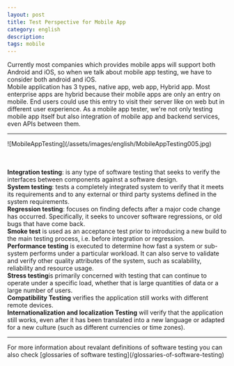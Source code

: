 ```yaml
---
layout: post
title: Test Perspective for Mobile App
category: english
description: 
tags: mobile
---
```

Currently most companies which provides mobile apps will support both Android and iOS, so when we talk about mobile app testing, we have to consider both android and iOS.
<br/>Mobile application has 3 types, native app, web app, Hybrid app. Most enterprise apps are hybrid because their mobile apps are only an entry on mobile. End users could use this entry to visit their server like on web but in different user experience. As a mobile app tester, we're not only testing mobile app itself but also integration of mobile app and backend services, even APIs between them.
<hr>
![MobileAppTesting](/assets/images/english/MobileAppTesting005.jpg)

<br/><br>
**Integration testing**: is any type of software testing that seeks to verify the interfaces between components against a software design. 
<br>
**System testing**: tests a completely integrated system to verify that it meets its requirements and to any external or third party systems defined in the system requirements.
<br>
**Regression testing**: focuses on finding defects after a major code change has occurred. Specifically, it seeks to uncover software regressions, or old bugs that have come back.
<br>
**Smoke test** is used as an acceptance test prior to introducing a new build to the main testing process, i.e. before integration or regression.
<br>
**Performance testing** is executed to determine how fast a system or sub-system performs under a particular workload. It can also serve to validate and verify other quality attributes of the system, such as scalability, reliability and resource usage.
<br>
**Stress testing**is primarily concerned with testing that can continue to operate under a specific load, whether that is large quantities of data or a large number of users. 
<br>
**Compatibility Testing** verifies the application still works with different remote devices.
<br>
**Internationalization and localization Testing** will verify that the application still works, even after it has been translated into a new language or adapted for a new culture (such as different currencies or time zones).

<hr>
For more information about revalant definitions of software testing you can also check [glossaries of software testing](/glossaries-of-software-testing)